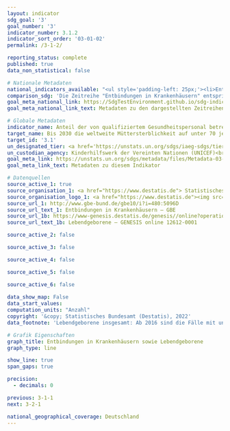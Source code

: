 ```yaml
---
layout: indicator    
sdg_goal: '3'    
goal_number: '3'    
indicator_number: 3.1.2    
indicator_sort_order: '03-01-02'    
permalink: /3-1-2/    

reporting_status: complete    
published: true    
data_non_statistical: false    

# Nationale Metadaten    
national_indicators_available: "<ul style='padding-left: 25px;'><li>Entbindungen in Krankenhäusern</li> <li> Lebendgeborene insgesamt</li></ul>"    
comparison_sdg: 'Die Zeitreihe "Entbindungen in Krankenhäusern" entspricht teilweise den globalen Metadaten. Die Zeitreihe "Lebendgeborene insgesamt" bietet zusätzliche Informationen.'    
goal_meta_national_link: https://SdgTestEnvironment.github.io/sdg-indicators/public/Meta/3.1.2.pdf
goal_meta_national_link_text: Metadaten zu den dargestellten Zeitreihen    

# Globale Metadaten    
indicator_name: Anteil der von qualifiziertem Gesundheitspersonal betreuten Geburten    
target_name: Bis 2030 die weltweite Müttersterblichkeit auf unter 70 je 100&nbsp;000 Lebendgeburten senken    
target_id: '3.1'    
un_designated_tier: <a href='https://unstats.un.org/sdgs/iaeg-sdgs/tier-classification/' title='Klicken Sie hier um weitere Informationen zur UN-Tier-Klassifikation zu erhalten.'  target='_blank'>Tier I</a>    
un_custodian_agency: Kinderhilfswerk der Vereinten Nationen (UNICEF)<br>Weltgesundheitsorganisation (WHO)    
goal_meta_link: https://unstats.un.org/sdgs/metadata/files/Metadata-03-01-02.pdf    
goal_meta_link_text: Metadaten zu diesem Indikator        

# Datenquellen
source_active_1: true
source_organisation_1: <a href="https://www.destatis.de"> Statistisches Bundesamt (Destatis) </a>
source_organisation_logo_1: <a href="https://www.destatis.de"><img src="https://g205sdgs.github.io/sdg-indicators/public/OrgImgDe/destatis.png" alt="Logo destatis" style="height:60px; width:148px"/></a>
source_url_1: http://www.gbe-bund.de/gbe10/i?i=480:5096D
source_url_text_1: Entbindungen in Krankenhäusern – GBE
source_url_1b: https://www-genesis.destatis.de/genesis//online?operation=table&code=12612-0001&bypass=true&language=de
source_url_text_1b: Lebendgeborene – GENESIS online 12612-0001

source_active_2: false

source_active_3: false

source_active_4: false

source_active_5: false

source_active_6: false
    
data_show_map: False    
data_start_values:     
computation_units: "Anzahl"    
copyright: '&copy; Statistisches Bundesamt (Destatis), 2022'    
data_footnote: 'Lebendgeborene insgesamt: Ab 2016 sind die Fälle mit unbestimmtem Geschlecht enthalten, 2021 vorläufige Daten.'    

# Grafik Eigenschaften    
graph_title: Entbindungen in Krankenhäusern sowie Lebendgeborene    
graph_type: line    

show_line: true
span_gaps: true

precision:
  - decimals: 0    

previous: 3-1-1    
next: 3-2-1    

national_geographical_coverage: Deutschland    
---
```


<span></span>